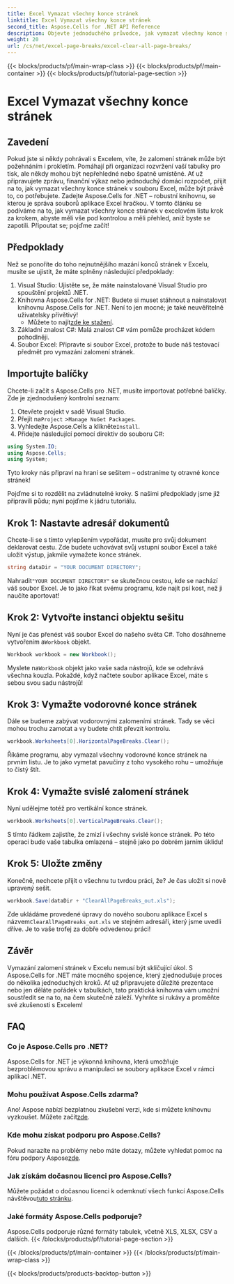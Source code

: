 ```yaml
---
title: Excel Vymazat všechny konce stránek
linktitle: Excel Vymazat všechny konce stránek
second_title: Aspose.Cells for .NET API Reference
description: Objevte jednoduchého průvodce, jak vymazat všechny konce stránek v Excelu pomocí Aspose.Cells pro .NET. Postupujte podle našeho podrobného návodu pro rychlé výsledky.
weight: 20
url: /cs/net/excel-page-breaks/excel-clear-all-page-breaks/
---
```


{{< blocks/products/pf/main-wrap-class >}}
{{< blocks/products/pf/main-container >}}
{{< blocks/products/pf/tutorial-page-section >}}

# Excel Vymazat všechny konce stránek

## Zavedení

Pokud jste si někdy pohrávali s Excelem, víte, že zalomení stránek může být požehnáním i prokletím. Pomáhají při organizaci rozvržení vaší tabulky pro tisk, ale někdy mohou být nepřehledné nebo špatně umístěné. Ať už připravujete zprávu, finanční výkaz nebo jednoduchý domácí rozpočet, přijít na to, jak vymazat všechny konce stránek v souboru Excel, může být právě to, co potřebujete. Zadejte Aspose.Cells for .NET – robustní knihovnu, se kterou je správa souborů aplikace Excel hračkou. V tomto článku se podíváme na to, jak vymazat všechny konce stránek v excelovém listu krok za krokem, abyste měli vše pod kontrolou a měli přehled, aniž byste se zapotili. Připoutat se; pojďme začít!

## Předpoklady

Než se ponoříte do toho nejnutnějšího mazání konců stránek v Excelu, musíte se ujistit, že máte splněny následující předpoklady:

1. Visual Studio: Ujistěte se, že máte nainstalované Visual Studio pro spouštění projektů .NET.
2. Knihovna Aspose.Cells for .NET: Budete si muset stáhnout a nainstalovat knihovnu Aspose.Cells for .NET. Není to jen mocné; je také neuvěřitelně uživatelsky přívětivý!
   -  Můžete to najít[zde ke stažení](https://releases.aspose.com/cells/net/).
3. Základní znalost C#: Malá znalost C# vám pomůže procházet kódem pohodlněji.
4. Soubor Excel: Připravte si soubor Excel, protože to bude náš testovací předmět pro vymazání zalomení stránek.

## Importujte balíčky

Chcete-li začít s Aspose.Cells pro .NET, musíte importovat potřebné balíčky. Zde je zjednodušený kontrolní seznam:

1. Otevřete projekt v sadě Visual Studio.
2.  Přejít na`Project` >`Manage NuGet Packages`.
3.  Vyhledejte Aspose.Cells a klikněte`Install`.
4. Přidejte následující pomocí direktiv do souboru C#:

```csharp
using System.IO;
using Aspose.Cells;
using System;
```

Tyto kroky nás připraví na hraní se sešitem – odstraníme ty otravné konce stránek!

Pojďme si to rozdělit na zvládnutelné kroky. S našimi předpoklady jsme již připravili půdu; nyní pojďme k jádru tutoriálu.

## Krok 1: Nastavte adresář dokumentů

Chcete-li se s tímto vylepšením vypořádat, musíte pro svůj dokument deklarovat cestu. Zde budete uchovávat svůj vstupní soubor Excel a také uložit výstup, jakmile vymažete konce stránek.

```csharp
string dataDir = "YOUR DOCUMENT DIRECTORY";
```
 Nahradit`"YOUR DOCUMENT DIRECTORY"` se skutečnou cestou, kde se nachází váš soubor Excel. Je to jako říkat svému programu, kde najít psí kost, než ji naučíte aportovat!

## Krok 2: Vytvořte instanci objektu sešitu

 Nyní je čas přenést váš soubor Excel do našeho světa C#. Toho dosáhneme vytvořením a`Workbook` objekt.

```csharp
Workbook workbook = new Workbook();
```
 Myslete na`Workbook` objekt jako vaše sada nástrojů, kde se odehrává všechna kouzla. Pokaždé, když načtete soubor aplikace Excel, máte s sebou svou sadu nástrojů!

## Krok 3: Vymažte vodorovné konce stránek

Dále se budeme zabývat vodorovnými zalomeními stránek. Tady se věci mohou trochu zamotat a vy budete chtít převzít kontrolu.

```csharp
workbook.Worksheets[0].HorizontalPageBreaks.Clear();
```
Říkáme programu, aby vymazal všechny vodorovné konce stránek na prvním listu. Je to jako vymetat pavučiny z toho vysokého rohu – umožňuje to čistý štít.

## Krok 4: Vymažte svislé zalomení stránek

Nyní udělejme totéž pro vertikální konce stránek.

```csharp
workbook.Worksheets[0].VerticalPageBreaks.Clear();
```
S tímto řádkem zajistíte, že zmizí i všechny svislé konce stránek. Po této operaci bude vaše tabulka omlazená – stejně jako po dobrém jarním úklidu!

## Krok 5: Uložte změny

Konečně, nechcete přijít o všechnu tu tvrdou práci, že? Je čas uložit si nově upravený sešit.

```csharp
workbook.Save(dataDir + "ClearAllPageBreaks_out.xls");
```
 Zde ukládáme provedené úpravy do nového souboru aplikace Excel s názvem`ClearAllPageBreaks_out.xls` ve stejném adresáři, který jsme uvedli dříve. Je to vaše trofej za dobře odvedenou práci!

## Závěr

Vymazání zalomení stránek v Excelu nemusí být skličující úkol. S Aspose.Cells for .NET máte mocného spojence, který zjednodušuje proces do několika jednoduchých kroků. Ať už připravujete důležité prezentace nebo jen děláte pořádek v tabulkách, tato praktická knihovna vám umožní soustředit se na to, na čem skutečně záleží. Vyhrňte si rukávy a proměňte své zkušenosti s Excelem!

## FAQ

### Co je Aspose.Cells pro .NET?
Aspose.Cells for .NET je výkonná knihovna, která umožňuje bezproblémovou správu a manipulaci se soubory aplikace Excel v rámci aplikací .NET.

### Mohu používat Aspose.Cells zdarma?
 Ano! Aspose nabízí bezplatnou zkušební verzi, kde si můžete knihovnu vyzkoušet. Můžete začít[zde](https://releases.aspose.com/).

### Kde mohu získat podporu pro Aspose.Cells?
 Pokud narazíte na problémy nebo máte dotazy, můžete vyhledat pomoc na fóru podpory Aspose[zde](https://forum.aspose.com/c/cells/9).

### Jak získám dočasnou licenci pro Aspose.Cells?
 Můžete požádat o dočasnou licenci k odemknutí všech funkcí Aspose.Cells návštěvou[tuto stránku](https://purchase.aspose.com/temporary-license/).

### Jaké formáty Aspose.Cells podporuje?
Aspose.Cells podporuje různé formáty tabulek, včetně XLS, XLSX, CSV a dalších.
{{< /blocks/products/pf/tutorial-page-section >}}

{{< /blocks/products/pf/main-container >}}
{{< /blocks/products/pf/main-wrap-class >}}

{{< blocks/products/products-backtop-button >}}
